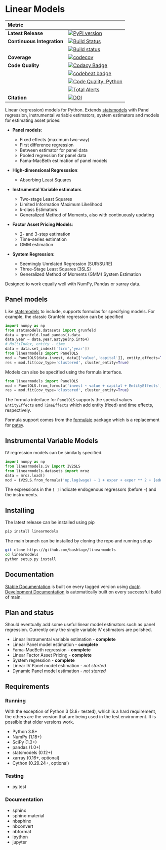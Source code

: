 # Linear Models

| Metric                     |                                                                                                                                                                                                                                                          |
| :------------------------- | :------------------------------------------------------------------------------------------------------------------------------------------------------------------------------------------------------------------------------------------------------- |
| **Latest Release**         | [![PyPI version](https://badge.fury.io/py/linearmodels.svg)](https://badge.fury.io/py/linearmodels)                                                                                                                                                      |
| **Continuous Integration** | [![Build Status](https://dev.azure.com/kevinksheppard/kevinksheppard/_apis/build/status/bashtage.linearmodels?branchName=main)](https://dev.azure.com/kevinksheppard/kevinksheppard/_build/latest?definitionId=2&branchName=main)                        |
|                            | [![Build status](https://ci.appveyor.com/api/projects/status/7768doy6wrdunmdt/branch/main?svg=true)](https://ci.appveyor.com/project/bashtage/linearmodels/branch/main)                                                                                  |
| **Coverage**               | [![codecov](https://codecov.io/gh/bashtage/linearmodels/branch/main/graph/badge.svg)](https://codecov.io/gh/bashtage/linearmodels)                                                                                                                       |
| **Code Quality**           | [![Codacy Badge](https://api.codacy.com/project/badge/Grade/745a24a69cb2466b95df6a53c83892de)](https://www.codacy.com/manual/bashtage/linearmodels?utm_source=github.com&utm_medium=referral&utm_content=bashtage/linearmodels&utm_campaign=Badge_Grade) |
|                            | [![codebeat badge](https://codebeat.co/badges/aaae2fb4-72b5-4a66-97cd-77b93488f243)](https://codebeat.co/projects/github-com-bashtage-linearmodels-main)                                                                                                 |
|                            | [![Code Quality: Python](https://img.shields.io/lgtm/grade/python/g/bashtage/linearmodels.svg?logo=lgtm&logoWidth=18)](https://lgtm.com/projects/g/bashtage/linearmodels/context:python)                                                                 |
|                            | [![Total Alerts](https://img.shields.io/lgtm/alerts/g/bashtage/linearmodels.svg?logo=lgtm&logoWidth=18)](https://lgtm.com/projects/g/bashtage/linearmodels/alerts)                                                                                       |
| **Citation**               | [![DOI](https://zenodo.org/badge/82291672.svg)](https://zenodo.org/badge/latestdoi/82291672)                                                                                                                                                             |

Linear (regression) models for Python. Extends
[statsmodels](http://www.statsmodels.org) with Panel regression,
instrumental variable estimators, system estimators and models for
estimating asset prices:

-   **Panel models**:
    -   Fixed effects (maximum two-way)
    -   First difference regression
    -   Between estimator for panel data
    -   Pooled regression for panel data
    -   Fama-MacBeth estimation of panel models

-   **High-dimensional Regresssion**:
    -   Absorbing Least Squares

-   **Instrumental Variable estimators**
    -   Two-stage Least Squares
    -   Limited Information Maximum Likelihood
    -   k-class Estimators
    -   Generalized Method of Moments, also with continuously updating

-   **Factor Asset Pricing Models**:
    -   2- and 3-step estimation
    -   Time-series estimation
    -   GMM estimation

-   **System Regression**:
    -   Seemingly Unrelated Regression (SUR/SURE)
    -   Three-Stage Least Squares (3SLS)
    -   Generalized Method of Moments (GMM) System Estimation

Designed to work equally well with NumPy, Pandas or xarray data.

## Panel models

Like [statsmodels](http://www.statsmodels.org) to include, supports
formulas for specifying models. For example, the classic Grunfeld regression can be
specified

```python
import numpy as np
from statsmodels.datasets import grunfeld
data = grunfeld.load_pandas().data
data.year = data.year.astype(np.int64)
# MultiIndex, entity - time
data = data.set_index(['firm','year'])
from linearmodels import PanelOLS
mod = PanelOLS(data.invest, data[['value','capital']], entity_effects=True)
res = mod.fit(cov_type='clustered', cluster_entity=True)
```

Models can also be specified using the formula interface.

```python
from linearmodels import PanelOLS
mod = PanelOLS.from_formula('invest ~ value + capital + EntityEffects', data)
res = mod.fit(cov_type='clustered', cluster_entity=True)
```

The formula interface for `PanelOLS` supports the special values
`EntityEffects` and `TimeEffects` which add entity (fixed) and time
effects, respectively.

Formula support comes from the [formulaic](https://github.com/matthewwardrop/formulaic/)
package which is a replacement for [patsy](https://patsy.readthedocs.io/en/latest/).

## Instrumental Variable Models

IV regression models can be similarly specified.

```python
import numpy as np
from linearmodels.iv import IV2SLS
from linearmodels.datasets import mroz
data = mroz.load()
mod = IV2SLS.from_formula('np.log(wage) ~ 1 + exper + exper ** 2 + [educ ~ motheduc + fatheduc]', data)
```

The expressions in the `[ ]` indicate endogenous regressors (before `~`)
and the instruments.

## Installing

The latest release can be installed using pip

```bash
pip install linearmodels
```

The main branch can be installed by cloning the repo and running setup

```bash
git clone https://github.com/bashtage/linearmodels
cd linearmodels
python setup.py install
```

## Documentation

[Stable Documentation](https://bashtage.github.io/linearmodels/) is
built on every tagged version using
[doctr](https://github.com/drdoctr/doctr).
[Development Documentation](https://bashtage.github.io/linearmodels/devel)
is automatically built on every successful build of main.

## Plan and status

Should eventually add some useful linear model estimators such as panel
regression. Currently only the single variable IV estimators are polished.

-   Linear Instrumental variable estimation - **complete**
-   Linear Panel model estimation - **complete**
-   Fama-MacBeth regression - **complete**
-   Linear Factor Asset Pricing - **complete**
-   System regression - **complete**
-   Linear IV Panel model estimation - _not started_
-   Dynamic Panel model estimation - _not started_

## Requirements

### Running

With the exception of Python 3 (3.8+ tested), which is a hard requirement, the
others are the version that are being used in the test environment. It
is possible that older versions work.

-   Python 3.8+
-   NumPy (1.18+)
-   SciPy (1.3+)
-   pandas (1.0+)
-   statsmodels (0.12+)
-   xarray (0.16+, optional)
-   Cython (0.29.24+, optional)

### Testing

-   py.test

### Documentation

-   sphinx
-   sphinx-material
-   nbsphinx
-   nbconvert
-   nbformat
-   ipython
-   jupyter

